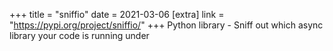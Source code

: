 +++
title = "sniffio"
date = 2021-03-06
[extra]
link = "https://pypi.org/project/sniffio/"
+++
Python library - Sniff out which async library your code is running under

